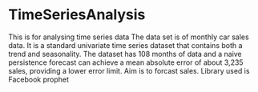 # TimeSeriesAnalysis
This is for analysing time series data
The data set is of monthly car sales data. It is a standard univariate time series dataset that contains both a trend and seasonality. The dataset has 108 months of data and a naive persistence forecast can achieve a mean absolute error of about 3,235 sales, providing a lower error limit.
Aim is to forcast sales. 
Library used is Facebook prophet
